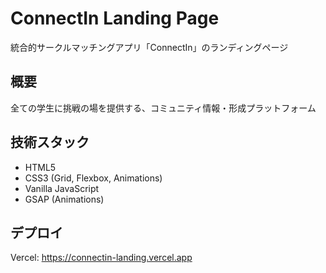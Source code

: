 # ConnectIn Landing Page

統合的サークルマッチングアプリ「ConnectIn」のランディングページ

## 概要
全ての学生に挑戦の場を提供する、コミュニティ情報・形成プラットフォーム

## 技術スタック
- HTML5
- CSS3 (Grid, Flexbox, Animations)
- Vanilla JavaScript
- GSAP (Animations)

## デプロイ
Vercel: https://connectin-landing.vercel.app
